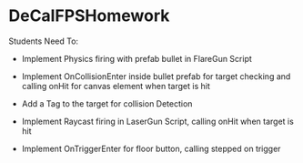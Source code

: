 # DeCalFPSHomework

Students Need To:


- Implement Physics firing with prefab bullet in FlareGun Script

- Implement OnCollisionEnter inside bullet prefab for target checking and calling onHit for canvas element when target is hit

- Add a Tag to the target for collision Detection

- Implement Raycast firing in LaserGun Script, calling onHit when target is hit

- Implement OnTriggerEnter for floor button, calling stepped on trigger
